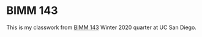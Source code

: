 # BIMM 143


This is my classwork from [BIMM 143](https://bioboot.github.io/bimm143_W20/) Winter 2020 quarter at UC San Diego.
